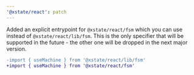 ```yaml
---
'@xstate/react': patch
---
```


Added an explicit entrypoint for `@xstate/react/fsm` which you can use instead of `@xstate/react/lib/fsm`. This is the only specifier that will be supported in the future - the other one will be dropped in the next major version.

```diff
-import { useMachine } from '@xstate/react/lib/fsm'
+import { useMachine } from '@xstate/react/fsm'
```
